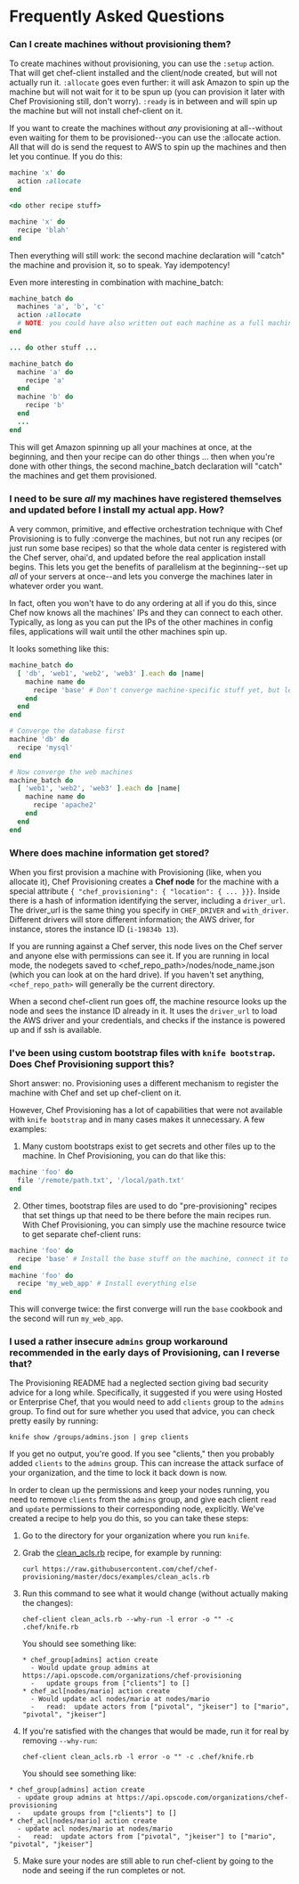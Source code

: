Frequently Asked Questions
==========================

### Can I create machines without provisioning them?

To create machines without provisioning, you can use the `:setup` action.  That will get chef-client installed and the client/node created, but will not actually run it.  `:allocate` goes even further: it will ask Amazon to spin up the machine but will not wait for it to be spun up (you can provision it later with Chef Provisioning still, don't worry).  `:ready` is in between and will spin up the machine but will not install chef-client on it.

If you want to create the machines without *any* provisioning at all--without even waiting for them to be provisioned--you can use the :allocate action.  All that will do is send the request to AWS to spin up the machines and then let you continue.  If you do this:

```ruby
machine 'x' do
  action :allocate
end

<do other recipe stuff>

machine 'x' do
  recipe 'blah'
end
```

Then everything will still work: the second machine declaration will "catch" the machine and provision it, so to speak.  Yay idempotency!

Even more interesting in combination with machine_batch:

```ruby
machine_batch do
  machines 'a', 'b', 'c'
  action :allocate
  # NOTE: you could have also written out each machine as a full machine delcaration here a la machine 'x' do ... end
end

... do other stuff ...

machine_batch do
  machine 'a' do
    recipe 'a'
  end
  machine 'b' do
    recipe 'b'
  end
  ...
end
```

This will get Amazon spinning up all your machines at once, at the beginning, and then your recipe can do other things ... then when you're done with other things, the second machine_batch declaration will "catch" the machines and get them provisioned.

### I need to be sure *all* my machines have registered themselves and updated before I install my actual app.  How?

A very common, primitive, and effective orchestration technique with Chef Provisioning is to fully :converge the machines, but not run any recipes (or just run some base recipes) so that the whole data center is registered with the Chef server, ohai'd, and updated before the real application install begins.  This lets you get the benefits of parallelism at the beginning--set up *all* of your servers at once--and lets you converge the machines later in whatever order you want.

In fact, often you won't have to do any ordering at all if you do this, since Chef now knows all the machines' IPs and they can connect to each other.  Typically, as long as you can put the IPs of the other machines in config files, applications will wait until the other machines spin up.

It looks something like this:

```ruby
machine_batch do
  [ 'db', 'web1', 'web2', 'web3' ].each do |name|
    machine name do
      recipe 'base' # Don't converge machine-specific stuff yet, but let's get apt updated and stuff in parallel
    end
  end
end

# Converge the database first
machine 'db' do
  recipe 'mysql'
end

# Now converge the web machines
machine_batch do
  [ 'web1', 'web2', 'web3' ].each do |name|
    machine name do
      recipe 'apache2'
    end
  end
end
```

### Where does machine information get stored?

When you first provision a machine with Provisioning (like, when you allocate it), Chef Provisioning creates a **Chef node** for the machine with a special attribute `{ "chef_provisioning": { "location": { ... }}}`. Inside there is a hash of information identifying the server, including a `driver_url`.  The driver_url is the same thing you specify in `CHEF_DRIVER` and `with_driver`.  Different drivers will store different information; the AWS driver, for instance, stores the instance ID (`i-19834b 13`).

If you are running against a Chef server, this node lives on the Chef server and anyone else with permissions can see it.  If you are running in local mode, the nodegets saved to <chef_repo_path>/nodes/node_name.json (which you can look at on the hard drive).  If you haven't set anything, `<chef_repo_path>` will generally be the current directory.

When a second chef-client run goes off, the machine resource looks up the node and sees the instance ID already in it.  It uses the `driver_url` to load the AWS driver and your credentials, and checks if the instance is powered up and if ssh is available.

### I've been using custom bootstrap files with `knife bootstrap`.  Does Chef Provisioning support this?

Short answer: no.  Provisioning uses a different mechanism to register the machine with Chef and set up chef-client on it.

However, Chef Provisioning has a lot of capabilities that were not available with `knife bootstrap` and in many cases makes it unnecessary.  A few examples:

1. Many custom bootstraps exist to get secrets and other files up to the machine.  In Chef Provisioning, you can do that like this:

```ruby
machine 'foo' do
  file '/remote/path.txt', '/local/path.txt'
end
```

2. Other times, bootstrap files are used to do "pre-provisioning" recipes that set things up that need to be there before the main recipes run.  With Chef Provisioning, you can simply use the machine resource twice to get separate chef-client runs:

```ruby
machine 'foo' do
  recipe 'base' # Install the base stuff on the machine, connect it to AD, etc.
end
machine 'foo' do
  recipe 'my_web_app' # Install everything else
end
```

This will converge twice: the first converge will run the `base` cookbook and the second will run `my_web_app`.

### I used a rather insecure `admins` group workaround recommended in the early days of Provisioning, can I reverse that?

The Provisioning README had a neglected section giving bad security advice for a long while. Specifically, it suggested if you were using Hosted or Enterprise Chef, that you would need to add `clients` group to the `admins` group. To find out for sure whether you used that advice, you can check pretty easily by running:

```
knife show /groups/admins.json | grep clients
```

If you get no output, you're good. If you see "clients," then you probably added `clients` to the `admins` group. This can increase the attack surface of your organization, and the time to lock it back down is now.

In order to clean up the permissions and keep your nodes running, you need to remove `clients` from the `admins` group, and give each client `read` and `update` permissions to their corresponding node, explicitly. We've created a recipe to help you do this, so you can take these steps:

1. Go to the directory for your organization where you run `knife`.

2. Grab the [clean_acls.rb](https://github.com/chef/chef-provisioning/blob/master/docs/examples/clean_acls.rb) recipe, for example by running:

   ```
   curl https://raw.githubusercontent.com/chef/chef-provisioning/master/docs/examples/clean_acls.rb
   ```

3. Run this command to see what it would change (without actually making the changes):

   ```
   chef-client clean_acls.rb --why-run -l error -o "" -c .chef/knife.rb
   ```

   You should see something like:

   ```
   * chef_group[admins] action create
     - Would update group admins at https://api.opscode.com/organizations/chef-provisioning
     -   update groups from ["clients"] to []
   * chef_acl[nodes/mario] action create
     - Would update acl nodes/mario at nodes/mario
     -   read:  update actors from ["pivotal", "jkeiser"] to ["mario", "pivotal", "jkeiser"] 
   ```

4. If you're satisfied with the changes that would be made, run it for real by removing `--why-run`:

   ```
   chef-client clean_acls.rb -l error -o "" -c .chef/knife.rb
   ```
   
   You should see something like:

  ```
  * chef_group[admins] action create
    - update group admins at https://api.opscode.com/organizations/chef-provisioning
    -   update groups from ["clients"] to []
  * chef_acl[nodes/mario] action create
    - update acl nodes/mario at nodes/mario
    -   read:  update actors from ["pivotal", "jkeiser"] to ["mario", "pivotal", "jkeiser"] 
  ```

5. Make sure your nodes are still able to run chef-client by going to the node and seeing if the run completes or not.

